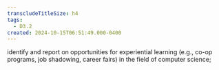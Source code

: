 ```yaml
---
transcludeTitleSize: h4
tags:
  - D3.2
created: 2024-10-15T06:51:49.000-0400
---
```

identify and report on opportunities for experiential learning (e.g., co-op programs, job shadowing, career fairs) in the field of computer science;

